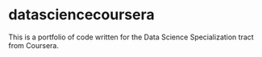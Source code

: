 # datasciencecoursera
This is a portfolio of code written for the Data Science Specialization tract from Coursera.
